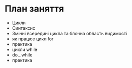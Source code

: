 # План заняття

- Цикли
- Синтаксис
- Змінні всередині цикла та блочна область видимості
- як працює цикл for
- практика
- цикли while
- do...while
- практика

